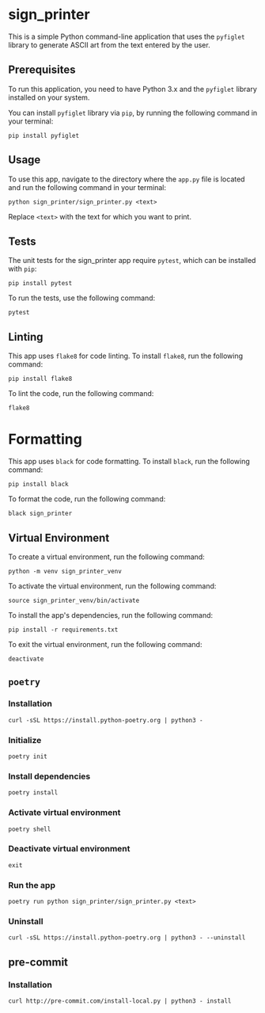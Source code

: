 # sign_printer

This is a simple Python command-line application that uses the `pyfiglet` library to generate ASCII art from the text entered by the user.

## Prerequisites
To run this application, you need to have Python 3.x and the `pyfiglet` library installed on your system.

You can install `pyfiglet` library via `pip`, by running the following command in your terminal:

```
pip install pyfiglet
```

## Usage
To use this app, navigate to the directory where the `app.py` file is located and run the following command in your terminal:

```
python sign_printer/sign_printer.py <text>
```
Replace `<text>` with the text for which you want to print.

## Tests
The unit tests for the sign_printer app require `pytest`, which can be installed with `pip`:

```
pip install pytest
```

To run the tests, use the following command:

```
pytest
```

## Linting

This app uses `flake8` for code linting. To install `flake8`, run the following command:

```
pip install flake8
```

To lint the code, run the following command:

```
flake8
```

# Formatting

This app uses `black` for code formatting. To install `black`, run the following command:

```
pip install black
```

To format the code, run the following command:

```
black sign_printer
```

## Virtual Environment
To create a virtual environment, run the following command:

```
python -m venv sign_printer_venv
```

To activate the virtual environment, run the following command:

```
source sign_printer_venv/bin/activate
```

To install the app's dependencies, run the following command:

```
pip install -r requirements.txt
```

To exit the virtual environment, run the following command:

```
deactivate
```

## `poetry`

### Installation
```
curl -sSL https://install.python-poetry.org | python3 -
```

### Initialize
```
poetry init
```

### Install dependencies
```
poetry install
```

### Activate virtual environment
```
poetry shell
```

### Deactivate virtual environment
```
exit
```

### Run the app
```
poetry run python sign_printer/sign_printer.py <text>
```

### Uninstall
```
curl -sSL https://install.python-poetry.org | python3 - --uninstall
```

## pre-commit

### Installation
```
curl http://pre-commit.com/install-local.py | python3 - install
```
